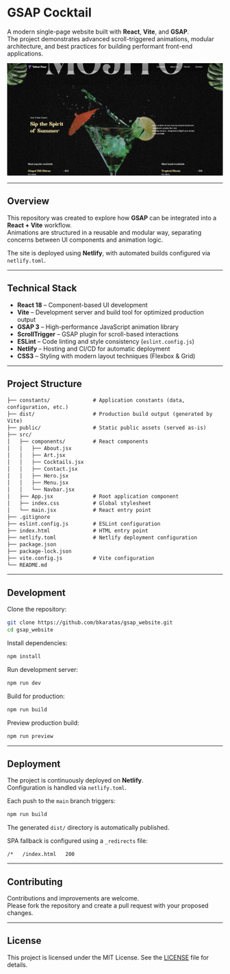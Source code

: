 # GSAP Cocktail

A modern single-page website built with **React**, **Vite**, and **GSAP**.  
The project demonstrates advanced scroll-triggered animations, modular architecture, and best practices for building performant front-end applications.

[![alt text](image.png)](https://gsapcocktail.netlify.app "Open the live demo")


---

## Overview

This repository was created to explore how **GSAP** can be integrated into a **React + Vite** workflow.  
Animations are structured in a reusable and modular way, separating concerns between UI components and animation logic.  

The site is deployed using **Netlify**, with automated builds configured via `netlify.toml`.

---

## Technical Stack

- **React 18** – Component-based UI development  
- **Vite** – Development server and build tool for optimized production output  
- **GSAP 3** – High-performance JavaScript animation library  
- **ScrollTrigger** – GSAP plugin for scroll-based interactions  
- **ESLint** – Code linting and style consistency (`eslint.config.js`)  
- **Netlify** – Hosting and CI/CD for automatic deployment  
- **CSS3** – Styling with modern layout techniques (Flexbox & Grid)

---

## Project Structure

```
├── constants/              # Application constants (data, configuration, etc.)
├── dist/                   # Production build output (generated by Vite)
├── public/                 # Static public assets (served as-is)
├── src/
│   ├── components/         # React components
│   │   ├── About.jsx
│   │   ├── Art.jsx
│   │   ├── Cocktails.jsx
│   │   ├── Contact.jsx
│   │   ├── Hero.jsx
│   │   ├── Menu.jsx
│   │   └── Navbar.jsx
│   ├── App.jsx             # Root application component
│   ├── index.css           # Global stylesheet
│   └── main.jsx            # React entry point
├── .gitignore
├── eslint.config.js        # ESLint configuration
├── index.html              # HTML entry point
├── netlify.toml            # Netlify deployment configuration
├── package.json
├── package-lock.json
├── vite.config.js          # Vite configuration
└── README.md
```

---

## Development

Clone the repository:

```bash
git clone https://github.com/bkaratas/gsap_website.git
cd gsap_website
```

Install dependencies:

```bash
npm install
```

Run development server:

```bash
npm run dev
```

Build for production:

```bash
npm run build
```

Preview production build:

```bash
npm run preview
```

---

## Deployment

The project is continuously deployed on **Netlify**.  
Configuration is handled via `netlify.toml`.

Each push to the `main` branch triggers:

```bash
npm run build
```

The generated `dist/` directory is automatically published.

SPA fallback is configured using a `_redirects` file:

```
/*   /index.html   200
```

---

## Contributing

Contributions and improvements are welcome.  
Please fork the repository and create a pull request with your proposed changes.

---

## License

This project is licensed under the MIT License. See the [LICENSE](LICENSE) file for details.
